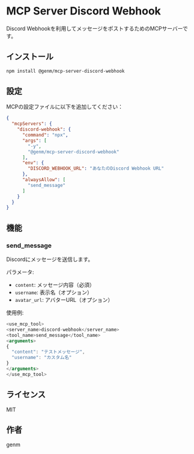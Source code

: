 # MCP Server Discord Webhook

Discord Webhookを利用してメッセージをポストするためのMCPサーバーです。

## インストール

```bash
npm install @genm/mcp-server-discord-webhook
```

## 設定

MCPの設定ファイルに以下を追加してください：

```json
{
  "mcpServers": {
    "discord-webhook": {
      "command": "npx",
      "args": [
        "-y",
        "@genm/mcp-server-discord-webhook"
      ],
      "env": {
        "DISCORD_WEBHOOK_URL": "あなたのDiscord Webhook URL"
      },
      "alwaysAllow": [
        "send_message"
      ]
    }
  }
}
```

## 機能

### send_message

Discordにメッセージを送信します。

パラメータ:
- `content`: メッセージ内容（必須）
- `username`: 表示名（オプション）
- `avatar_url`: アバターURL（オプション）

使用例:
```typescript
<use_mcp_tool>
<server_name>discord-webhook</server_name>
<tool_name>send_message</tool_name>
<arguments>
{
  "content": "テストメッセージ",
  "username": "カスタム名"
}
</arguments>
</use_mcp_tool>
```

## ライセンス

MIT

## 作者

genm
